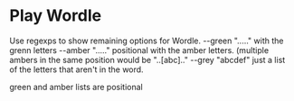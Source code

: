 # Play Wordle

Use regexps to show remaining options for Wordle.
--green "....." with the grenn letters
--amber "....." positional with the amber letters. (multiple ambers in the same position would be "..[abc].."
--grey  "abcdef" just a list of the letters that aren't in the word.

green and amber lists are positional

